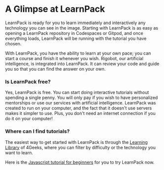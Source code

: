 # A Glimpse at LearnPack

LearnPack is ready for you to learn immediately and interactively any technology you can see in the image. Starting with LearnPack is as easy as opening a LearnPack repository in Codespaces or Gitpod, and once everything loads, LearnPack will be running with the tutorial you have chosen.

With LearnPack, you have the ability to learn at your own pace; you can start a course and finish it whenever you wish. Rigobot, our artificial intelligence, is integrated into LearnPack. It can review your code and guide you so that you can find the answer on your own.

### Is LearnPack free?
Yes, LearnPack is free. You can start doing interactive tutorials without spending a single penny. You will only pay if you wish to have personalized mentorships or use our services with artificial intelligence. LearnPack was created to run on your computer, and the fact that it doesn't use servers makes it simpler to use. Plus, you don't need an internet connection if you do it on your computer!

### Where can I find tutorials?
The easiest way to get started with LearnPack is through the [Learning Library](https://4geeks.com/interactive-exercises) of 4Geeks, where you can filter by difficulty or the technology you want to learn.

Here is the [Javascript tutorial for beginners](https://github.com/codespaces/new?hide_repo_select=true&ref=master&repo=206387575&skip_quickstart=true) for you to try LearnPack now.

